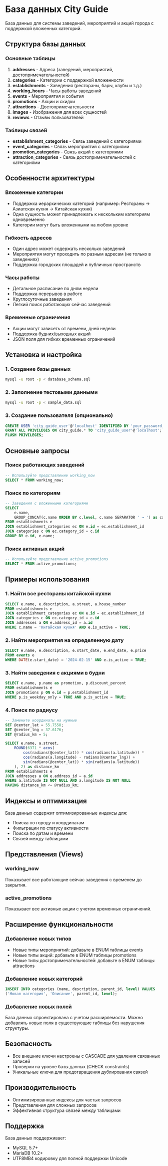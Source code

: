 # База данных City Guide

База данных для системы заведений, мероприятий и акций города с поддержкой вложенных категорий.

## Структура базы данных

### Основные таблицы

1. **addresses** - Адреса (заведений, мероприятий, достопримечательностей)
2. **categories** - Категории с поддержкой вложенности
3. **establishments** - Заведения (рестораны, бары, клубы и т.д.)
4. **working_hours** - Часы работы заведений
5. **events** - Мероприятия и события
6. **promotions** - Акции и скидки
7. **attractions** - Достопримечательности
8. **images** - Изображения для всех сущностей
9. **reviews** - Отзывы пользователей

### Таблицы связей

- **establishment_categories** - Связь заведений с категориями
- **event_categories** - Связь мероприятий с категориями
- **promotion_categories** - Связь акций с категориями
- **attraction_categories** - Связь достопримечательностей с категориями

## Особенности архитектуры

### Вложенные категории
- Поддержка иерархических категорий (например: Рестораны → Азиатская кухня → Китайская кухня)
- Одна сущность может принадлежать к нескольким категориям одновременно
- Категории могут быть вложенными на любом уровне

### Гибкость адресов
- Один адрес может содержать несколько заведений
- Мероприятия могут проходить по разным адресам (не только в заведениях)
- Поддержка городских площадей и публичных пространств

### Часы работы
- Детальное расписание по дням недели
- Поддержка перерывов в работе
- Круглосуточные заведения
- Легкий поиск работающих сейчас заведений

### Временные ограничения
- Акции могут зависеть от времени, дней недели
- Поддержка будних/выходных акций
- JSON поля для гибких временных ограничений

## Установка и настройка

### 1. Создание базы данных
```bash
mysql -u root -p < database_schema.sql
```

### 2. Заполнение тестовыми данными
```bash
mysql -u root -p < sample_data.sql
```

### 3. Создание пользователя (опционально)
```sql
CREATE USER 'city_guide_user'@'localhost' IDENTIFIED BY 'your_password_here';
GRANT ALL PRIVILEGES ON city_guide.* TO 'city_guide_user'@'localhost';
FLUSH PRIVILEGES;
```

## Основные запросы

### Поиск работающих заведений
```sql
-- Используйте представление working_now
SELECT * FROM working_now;
```

### Поиск по категориям
```sql
-- Заведения с вложенными категориями
SELECT 
    e.name,
    GROUP_CONCAT(c.name ORDER BY c.level, c.name SEPARATOR ' → ') as categories
FROM establishments e
JOIN establishment_categories ec ON e.id = ec.establishment_id
JOIN categories c ON ec.category_id = c.id
GROUP BY e.id, e.name;
```

### Поиск активных акций
```sql
-- Используйте представление active_promotions
SELECT * FROM active_promotions;
```

## Примеры использования

### 1. Найти все рестораны китайской кухни
```sql
SELECT e.name, e.description, a.street, a.house_number
FROM establishments e
JOIN establishment_categories ec ON e.id = ec.establishment_id
JOIN categories c ON ec.category_id = c.id
JOIN addresses a ON e.address_id = a.id
WHERE c.name = 'Китайская кухня' AND e.is_active = TRUE;
```

### 2. Найти мероприятия на определенную дату
```sql
SELECT e.name, e.description, e.start_date, e.end_date, e.price
FROM events e
WHERE DATE(e.start_date) = '2024-02-15' AND e.is_active = TRUE;
```

### 3. Найти заведения с акциями в будни
```sql
SELECT e.name, p.name as promotion, p.discount_percent
FROM establishments e
JOIN promotions p ON e.id = p.establishment_id
WHERE p.is_weekday_only = TRUE AND p.is_active = TRUE;
```

### 4. Поиск по радиусу
```sql
-- Замените координаты на нужные
SET @center_lat = 55.7558;
SET @center_lng = 37.6176;
SET @radius_km = 5;

SELECT e.name, a.street,
    ROUND(6371 * acos(
        cos(radians(@center_lat)) * cos(radians(a.latitude)) * 
        cos(radians(a.longitude) - radians(@center_lng)) + 
        sin(radians(@center_lat)) * sin(radians(a.latitude))
    ), 2) as distance_km
FROM establishments e
JOIN addresses a ON e.address_id = a.id
WHERE a.latitude IS NOT NULL AND a.longitude IS NOT NULL
HAVING distance_km <= @radius_km;
```

## Индексы и оптимизация

База данных содержит оптимизированные индексы для:
- Поиска по городу и координатам
- Фильтрации по статусу активности
- Поиска по датам и времени
- Связей между таблицами

## Представления (Views)

### working_now
Показывает все работающие сейчас заведения с временем до закрытия.

### active_promotions
Показывает все активные акции с учетом временных ограничений.

## Расширение функциональности

### Добавление новых типов
- Новые типы мероприятий: добавьте в ENUM таблицы events
- Новые типы акций: добавьте в ENUM таблицы promotions
- Новые типы достопримечательностей: добавьте в ENUM таблицы attractions

### Добавление новых категорий
```sql
INSERT INTO categories (name, description, parent_id, level) VALUES
('Новая категория', 'Описание', parent_id, level);
```

### Добавление новых полей
База данных спроектирована с учетом расширяемости. Можно добавлять новые поля в существующие таблицы без нарушения структуры.

## Безопасность

- Все внешние ключи настроены с CASCADE для удаления связанных записей
- Проверки на уровне базы данных (CHECK constraints)
- Уникальные ключи для предотвращения дублирования связей

## Производительность

- Оптимизированные индексы для частых запросов
- Представления для сложных запросов
- Эффективная структура связей между таблицами

## Поддержка

База данных поддерживает:
- MySQL 5.7+
- MariaDB 10.2+
- UTF8MB4 кодировку для полной поддержки Unicode 